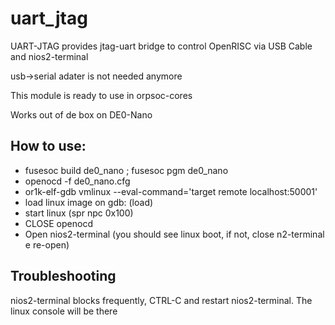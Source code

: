 # uart_jtag

UART-JTAG  provides jtag-uart bridge to control OpenRISC via USB Cable and nios2-terminal

usb->serial adater is not needed anymore

This module is ready to use in orpsoc-cores

Works out of de box on DE0-Nano

How to use:
----------
  - fusesoc build de0_nano ; fusesoc pgm de0_nano
  - openocd -f de0_nano.cfg
  - or1k-elf-gdb  vmlinux --eval-command='target remote localhost:50001'
  - load linux image on gdb: (load)
  - start linux (spr npc 0x100)
  - CLOSE openocd
  - Open nios2-terminal (you should see linux boot, if not, close n2-terminal e re-open)


Troubleshooting
---------------
   nios2-terminal blocks frequently, CTRL-C and restart nios2-terminal.
   The linux console will be there

